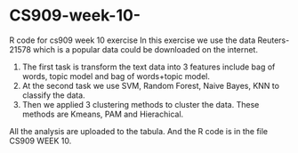 # CS909-week-10-
R code for cs909 week 10 exercise
In this exercise we use the data Reuters-21578 which is a popular data could be downloaded on the internet.

1. The first task is transform the text data into 3 features include bag of words, topic model and bag of words+topic model.
2. At the second task we use SVM, Random Forest, Naive Bayes, KNN to classify the data. 
3. Then we applied 3 clustering methods to cluster the data. These methods are Kmeans, PAM and Hierachical. 


All the analysis are uploaded to the tabula. And the R code is in the file CS909 WEEK 10.
